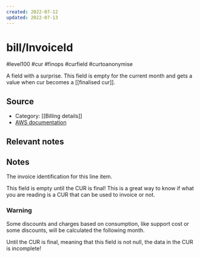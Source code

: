 ```yaml
---
created: 2022-07-12
updated: 2022-07-13
---
```

#  bill/InvoiceId

#level100 #cur #finops #curfield #curtoanonymise

A field with a surprise. This field is empty for the current month and gets a value when cur becomes a [[finalised cur]]. 

## Source
- Category: [[Billing details]]
- [AWS documentation](https://docs.aws.amazon.com/cur/latest/userguide/billing-columns.html)

## Relevant notes

## Notes
The invoice identification for this line item. 

This field is empty until the CUR is final! This is a great way to know if what you are reading is a CUR that can be used to invoice or not. 

### Warning
Some discounts and charges based on consumption, like support cost or some discounts, will be calculated the following month. 

Until the CUR is final, meaning that this field is not null, the data in the CUR is incomplete!
